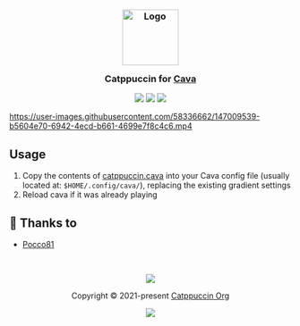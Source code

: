 <h3 align="center">
	<img src="https://raw.githubusercontent.com/catppuccin/catppuccin/main/assets/logos/exports/1544x1544_circle.png" width="100" alt="Logo"/><br/>
	<img src="https://raw.githubusercontent.com/catppuccin/catppuccin/main/assets/misc/transparent.png" height="30" width="0px"/>
	Catppuccin for <a href="https://github.com/karlstav/cava">Cava</a>
	<img src="https://raw.githubusercontent.com/catppuccin/catppuccin/main/assets/misc/transparent.png" height="30" width="0px"/>
</h3>

<p align="center">
    <a href="https://github.com/catppuccin/cava/stargazers"><img src="https://img.shields.io/github/stars/catppuccin/cava?colorA=363a4f&colorB=b7bdf8&style=for-the-badge"></a>
    <a href="https://github.com/catppuccin/cava/issues"><img src="https://img.shields.io/github/issues/catppuccin/cava?colorA=363a4f&colorB=f5a97f&style=for-the-badge"></a>
    <a href="https://github.com/catppuccin/cava/contributors"><img src="https://img.shields.io/github/contributors/catppuccin/cava?colorA=363a4f&colorB=a6da95&style=for-the-badge"></a>
</p>

https://user-images.githubusercontent.com/58336662/147009539-b5604e70-6942-4ecd-b661-4699e7f8c4c6.mp4

## Usage

1. Copy the contents of [catppuccin.cava](https://github.com/catppuccin/cava/blob/main/catppuccin.cava) into your Cava config file (usually located at: `$HOME/.config/cava/`), replacing the existing gradient settings
2. Reload cava if it was already playing

## 💝 Thanks to

-   [Pocco81](https://github.com/Pocco81)

&nbsp;

<p align="center"><img src="https://raw.githubusercontent.com/catppuccin/catppuccin/main/assets/footers/gray0_ctp_on_line.svg?sanitize=true" /></p>
<p align="center">Copyright &copy; 2021-present <a href="https://github.com/catppuccin" target="_blank">Catppuccin Org</a>
<p align="center"><a href="https://github.com/catppuccin/catppuccin/blob/main/LICENSE"><img src="https://img.shields.io/static/v1.svg?style=for-the-badge&label=License&message=MIT&logoColor=d9e0ee&colorA=363a4f&colorB=b7bdf8"/></a></p>
